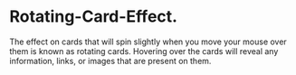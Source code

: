 # Rotating-Card-Effect.
The effect on cards that will spin slightly when you move your mouse over them is known as rotating cards. Hovering over the cards will reveal any information, links, or images that are present on them.

